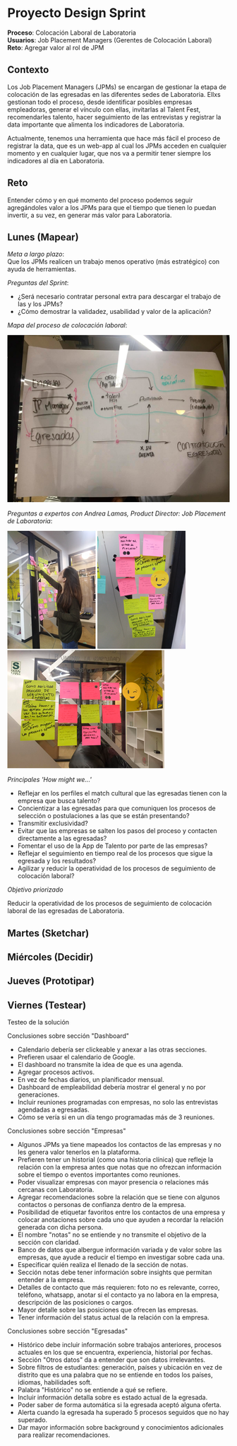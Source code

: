 # Proyecto Design Sprint 

**Proceso**: Colocación Laboral de Laboratoria  
**Usuarios**: Job Placement Managers (Gerentes de Colocación Laboral)  
**Reto**: Agregar valor al rol de JPM  

## Contexto
Los Job Placement Managers (JPMs) se encargan de gestionar la etapa de colocación de las egresadas en las diferentes sedes de Laboratoria. Ellxs gestionan todo el proceso, desde identificar posibles empresas empleadoras, generar el vínculo con ellas, invitarlas al Talent Fest, recomendarles talento, hacer seguimiento de las entrevistas y registrar la data importante que alimenta los indicadores de Laboratoria. 

Actualmente, tenemos una herramienta que hace más fácil el proceso de registrar la data, que es un web-app al cual los JPMs acceden en cualquier momento y en cualquier lugar, que nos va a permitir tener siempre los indicadores al día en Laboratoria. 

## Reto
Entender cómo y en qué momento del proceso podemos seguir agregándoles valor a los JPMs para que el tiempo que tienen lo puedan invertir, a su vez, en generar más valor para Laboratoria.

## Lunes (Mapear)

*Meta a largo plazo*:  
Que los JPMs realicen un trabajo menos operativo (más estratégico) con ayuda de herramientas.

*Preguntas del Sprint*:
- ¿Será necesario contratar personal extra para descargar el trabajo de las y los JPMs?
- ¿Cómo demostrar la validadez, usabilidad y valor de la aplicación?

*Mapa del proceso de colocación laboral*:  

![CustomerJourneyMap](src/CustomerJM.png) 

*Preguntas a expertos con Andrea Lamas, Product Director: Job Placement de Laboratoria*:  

![Lunes_AndreaLamas](src/Lunes_1.png) 
![Lunes_HMW1](src/Lunes_2.png) 
![Lunes_HMW2](src/Lunes_3.png) 

*Principales 'How might we...'*

- Reflejar en los perfiles el match cultural que las egresadas tienen con la empresa que busca talento?
- Concientizar a las egresadas para que comuniquen los procesos de selección o postulaciones a las que se están presentando?
- Transmitir exclusividad?
- Evitar que las empresas se salten los pasos del proceso y contacten directamente a las egresadas?
- Fomentar el uso de la App de Talento por parte de las empresas?
- Reflejar el seguimiento en tiempo real de los procesos que sigue la egresada y los resultados?
- Agilizar y reducir la operatividad de los procesos de seguimiento de colocación laboral?

*Objetivo priorizado*  

Reducir la operatividad de los procesos de seguimiento de colocación laboral de las egresadas de Laboratoria.

## Martes (Sketchar)

## Miércoles (Decidir)

## Jueves (Prototipar)

## Viernes (Testear) 

Testeo de la solución

Conclusiones sobre sección "Dashboard"
- Calendario debería ser clickeable y anexar a las otras secciones.
- Prefieren usaar el calendario de Google.
- El dashboard no transmite la idea de que es una agenda.
- Agregar procesos activos.
- En vez de fechas diarios, un planificador mensual.
- Dashboard de empleabilidad debería mostrar el general y no por generaciones.
- Incluir reuniones programadas con empresas, no solo las entrevistas agendadas a egresadas.
- Cómo se vería si en un día tengo programadas más de 3 reuniones.

Conclusiones sobre sección "Empresas"
- Algunos JPMs ya tiene mapeados los contactos de las empresas y no les genera valor tenerlos en la plataforma.
- Prefieren tener un historial (como una historia clínica) que refleje la relación con la empresa antes que notas que no ofrezcan información sobre el tiempo o eventos importantes como reuniones.
- Poder visualizar empresas con mayor presencia o relaciones más cercanas con Laboratoria.
- Agregar recomendaciones sobre la relación que se tiene con algunos contactos o personas de confianza dentro de la empresa.
- Posibilidad de etiquetar favoritos entre los contactos de una empresa y colocar anotaciones sobre cada uno que ayuden a recordar la relación generada con dicha persona.
- El nombre "notas" no se entiende y no transmite el objetivo de la sección con claridad.
- Banco de datos que albergue información variada y de valor sobre las empresas, que ayude a reducir el tiempo en investigar sobre cada una.
- Especificar quién realiza el llenado de la sección de notas.
- Sección notas debe tener información sobre insights que permitan entender a la empresa.
- Detalles de contacto que más requieren: foto no es relevante, correo, teléfono, whatsapp, anotar si el contacto ya no labora en la empresa, descripción de las posiciones o cargos.
- Mayor detalle sobre las posiciones que ofrecen las empresas.
- Tener información del status actual de la relación con la empresa.

Conclusiones sobre sección "Egresadas"
- Histórico debe incluir información sobre trabajos anteriores, procesos actuales en los que se encuentra, experiencia, historial por fechas.
- Sección "Otros datos" da a entender que son datos irrelevantes.
- Sobre filtros de estudiantes: generación, países y ubicación en vez de distrito que es una palabra que no se entiende en todos los países, idiomas, habilidades soft.
- Palabra "Histórico" no se entiende a qué se refiere.
- Incluir información detalla sobre es estado actual de la egresada.
- Poder saber de forma automática si la egresada aceptó alguna oferta.
- Alerta cuando la egresada ha superado 5 procesos seguidos que no hay superado.
- Dar mayor información sobre background y conocimientos adicionales para realizar recomendaciones.
